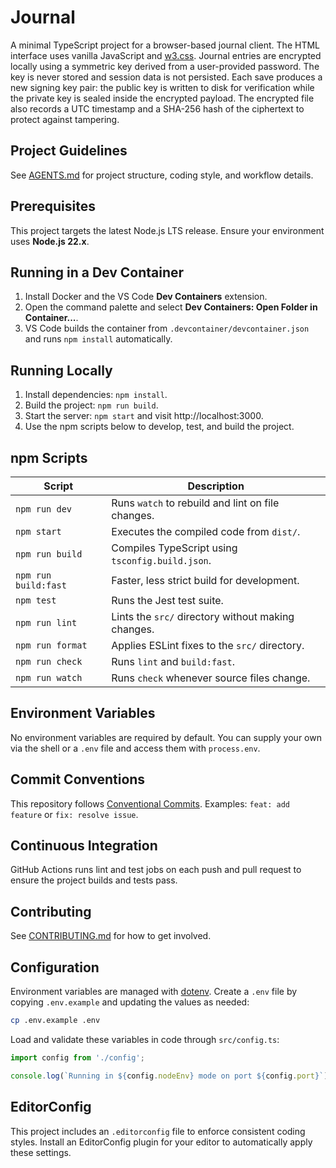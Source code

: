 # Journal

A minimal TypeScript project for a browser-based journal client. The HTML
interface uses vanilla JavaScript and [w3.css](https://www.w3schools.com/w3css/).
Journal entries are encrypted locally using a symmetric key derived from a
user-provided password. The key is never stored and session data is not
persisted. Each save produces a new signing key pair: the public key is written
to disk for verification while the private key is sealed inside the encrypted
payload. The encrypted file also records a UTC timestamp and a SHA-256 hash of
the ciphertext to protect against tampering.

## Project Guidelines

See [AGENTS.md](AGENTS.md) for project structure, coding style, and workflow
details.

## Prerequisites

This project targets the latest Node.js LTS release. Ensure your environment uses **Node.js 22.x**.

## Running in a Dev Container

1. Install Docker and the VS Code **Dev Containers** extension.
2. Open the command palette and select **Dev Containers: Open Folder in Container...**.
3. VS Code builds the container from `.devcontainer/devcontainer.json` and runs `npm install` automatically.

## Running Locally

1. Install dependencies: `npm install`.
2. Build the project: `npm run build`.
3. Start the server: `npm start` and visit http://localhost:3000.
4. Use the npm scripts below to develop, test, and build the project.

## npm Scripts

| Script | Description |
| --- | --- |
| `npm run dev` | Runs `watch` to rebuild and lint on file changes. |
| `npm start` | Executes the compiled code from `dist/`. |
| `npm run build` | Compiles TypeScript using `tsconfig.build.json`. |
| `npm run build:fast` | Faster, less strict build for development. |
| `npm test` | Runs the Jest test suite. |
| `npm run lint` | Lints the `src/` directory without making changes. |
| `npm run format` | Applies ESLint fixes to the `src/` directory. |
| `npm run check` | Runs `lint` and `build:fast`. |
| `npm run watch` | Runs `check` whenever source files change. |

## Environment Variables

No environment variables are required by default. You can supply your own via the shell or a `.env` file and access them with `process.env`.

## Commit Conventions

This repository follows [Conventional Commits](https://www.conventionalcommits.org/). Examples: `feat: add feature` or `fix: resolve issue`.

## Continuous Integration

GitHub Actions runs lint and test jobs on each push and pull request to ensure the project builds and tests pass.

## Contributing

See [CONTRIBUTING.md](CONTRIBUTING.md) for how to get involved.

## Configuration

Environment variables are managed with [dotenv](https://www.npmjs.com/package/dotenv). Create a `.env` file by copying `.env.example` and updating the values as needed:

```bash
cp .env.example .env
```

Load and validate these variables in code through `src/config.ts`:

```ts
import config from './config';

console.log(`Running in ${config.nodeEnv} mode on port ${config.port}`);
```

## EditorConfig

This project includes an `.editorconfig` file to enforce consistent coding styles. Install an EditorConfig plugin for your editor to automatically apply these settings.

